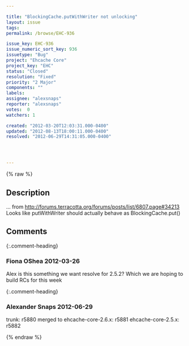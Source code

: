 ```yaml
---

title: "BlockingCache.putWithWriter not unlocking"
layout: issue
tags: 
permalink: /browse/EHC-936

issue_key: EHC-936
issue_numeric_sort_key: 936
issuetype: "Bug"
project: "Ehcache Core"
project_key: "EHC"
status: "Closed"
resolution: "Fixed"
priority: "2 Major"
components: ""
labels: 
assignee: "alexsnaps"
reporter: "alexsnaps"
votes:  0
watchers: 1

created: "2012-03-20T12:03:31.000-0400"
updated: "2012-08-13T18:00:11.000-0400"
resolved: "2012-06-29T14:31:05.000-0400"




---
```


{% raw %}

## Description

<div markdown="1" class="description">

... from http://forums.terracotta.org/forums/posts/list/6807.page#34213 
Looks like putWithWriter should actually behave as BlockingCache.put() 

</div>

## Comments


{:.comment-heading}
### **Fiona OShea** <span class="date">2012-03-26</span>

<div markdown="1" class="comment">

Alex is this something we want resolve for 2.5.2? Which we are hoping to build RCs for this week

</div>


{:.comment-heading}
### **Alexander Snaps** <span class="date">2012-06-29</span>

<div markdown="1" class="comment">

trunk: r5880 merged to
ehcache-core-2.6.x: r5881
ehcache-core-2.5.x: r5882

</div>



{% endraw %}
